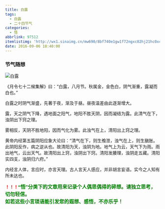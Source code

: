 ```yaml
---
title: 白露
tags:
  - 白露
  - 二十四节气
categories:
  - 悟
abbrlink: 97512
itemlistimg: 'http://wx1.sinaimg.cn/mw690/8bf740e1gw1f72ngxc02hj21hc0xce6h.jpg'
date: 2016-09-06 18:40:00
---
```

### 节气随想
![白露](http://wx1.sinaimg.cn/mw690/8bf740e1gw1f72ngxc02hj21hc0xce6h.jpg)

《月令七十二候集解》曰：“白露，八月节。秋属金，金色白，阴气渐重，露凝而白也。”  

白露之时阴气渐盛，先著于夜，渐及于昼。昼夜温差由此逐渐增大。  

露，天之阴气下降，遇地面之阳气，地阳不胜天阴，因而凝结为露。此清气在下，浊阴出下窍之理。  

雾相反，天阴不胜地阳，因而气化为雾。此浊气在上，清阳出上窍之理。  

黄帝内经第五篇阴阳应象大论曰：“清气在下，则生飧泄，浊气在上，则生䐜胀。此阴阳反作，病之逆从也。故清阳为天，浊阴为地。地气上为云，天气下为雨。雨出地气，云出天气。故清阳出上窍，浊阴出下窍。清阳发腠理，浊阴走五藏。清阳实四支，浊阴归六府。”  

内经言人体，言应时，亦言天理。古人言天人感应，并非胡言妄语。实今之人知有所未达也。  


**<font color=red>！！！</font><font color=green face=微软雅黑 size=3>“悟”分类下的文章用来记录个人偶思偶得的碎想。请独立思考，切勿轻信。  
如若这些小言琐语能引发您的遐想、感悟，不亦乐乎！</font>**